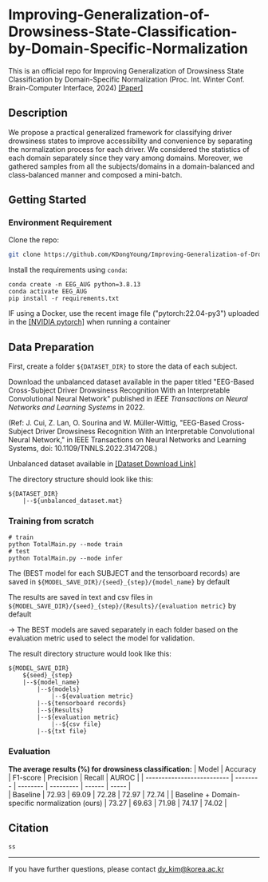 # Improving-Generalization-of-Drowsiness-State-Classification-by-Domain-Specific-Normalization
This is an official repo for Improving Generalization of Drowsiness State Classification by Domain-Specific Normalization (Proc. Int. Winter Conf. Brain-Computer Interface, 2024) [\[Paper\]]()

## Description

We propose a practical generalized framework for classifying driver drowsiness states to improve accessibility and convenience by separating the normalization process for each driver. We considered the statistics of each domain separately since they vary among domains. Moreover, we gathered samples from all the subjects/domains in a domain-balanced and class-balanced manner and composed a mini-batch.


## Getting Started

### Environment Requirement

Clone the repo:

```bash
git clone https://github.com/KDongYoung/Improving-Generalization-of-Drowsiness-State-Classification-by-Domain-Specific-Normalization.git
```

Install the requirements using `conda`:

```terminal
conda create -n EEG_AUG python=3.8.13
conda activate EEG_AUG
pip install -r requirements.txt
```

IF using a Docker, use the recent image file ("pytorch:22.04-py3") uploaded in the [\[NVIDIA pytorch\]](https://catalog.ngc.nvidia.com/orgs/nvidia/containers/pytorch) when running a container


## Data Preparation

First, create a folder `${DATASET_DIR}` to store the data of each subject.

Download the unbalanced dataset available in the paper titled "EEG-Based Cross-Subject Driver Drowsiness Recognition With an Interpretable Convolutional Neural Network" published in *IEEE Transactions on Neural Networks and Learning Systems* in 2022.

(Ref: J. Cui, Z. Lan, O. Sourina and W. Müller-Wittig, "EEG-Based Cross-Subject Driver Drowsiness Recognition With an Interpretable Convolutional Neural Network," in IEEE Transactions on Neural Networks and Learning Systems, doi: 10.1109/TNNLS.2022.3147208.)

Unbalanced dataset available in [\[Dataset Download Link\]](https://figshare.com/articles/dataset/EEG_driver_drowsiness_dataset_unbalanced_/16586957)

The directory structure should look like this:

```
${DATASET_DIR}
	|--${unbalanced_dataset.mat}
```

### Training from scratch

```shell script
# train
python TotalMain.py --mode train
# test
python TotalMain.py --mode infer
```

The (BEST model for each SUBJECT and the tensorboard records) are saved in `${MODEL_SAVE_DIR}/{seed}_{step}/{model_name}` by default

The results are saved in text and csv files in `${MODEL_SAVE_DIR}/{seed}_{step}/{Results}/{evaluation metric}` by default

-> The BEST models are saved separately in each folder based on the evaluation metric used to select the model for validation.

The result directory structure would look like this:

```
${MODEL_SAVE_DIR}
    ${seed}_{step}
	|--${model_name}
	    |--${models}
	    	|--${evaluation metric}
	    |--${tensorboard records}
        |--${Results}
	    |--${evaluation metric}
	    	|--${csv file}
		|--${txt file}
```

### Evaluation

**The average results (%) for drowsiness classification:**
| Model                      | Accuracy | F1-score | Precision | Recall | AUROC | 
| -------------------------- | -------- | -------- | --------- | ------ | ----- |  
| Baseline                   |  72.93  |  69.09  |  72.28  |  72.97  |  72.74   | 
| Baseline + Domain-specific normalization (ours)   |  73.27  |  69.63  |  71.98  |  74.17  | 74.02 | 


## Citation

```
ss
```

--------------

If you have further questions, please contact dy_kim@korea.ac.kr

